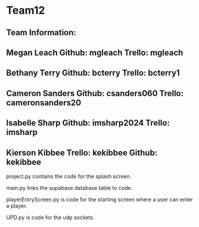 # Team12
Team Information:
-------------------------
Megan Leach
Github: mgleach
Trello: mgleach
-------------------------
Bethany Terry
Github: bcterry
Trello: bcterry1
-------------------------
Cameron Sanders
Github: csanders060
Trello: cameronsanders20
-------------------------
Isabelle Sharp
Github: imsharp2024
Trello: imsharp
-------------------------
Kierson Kibbee
Trello: kekibbee
Github: kekibbee
-------------------------

project.py contains the code for the splash screen.

main.py links the supabase database table to code.

playerEntryScreen.py is code for the starting screen where a user can enter a player.

UPD.py is code for the udp sockets.
